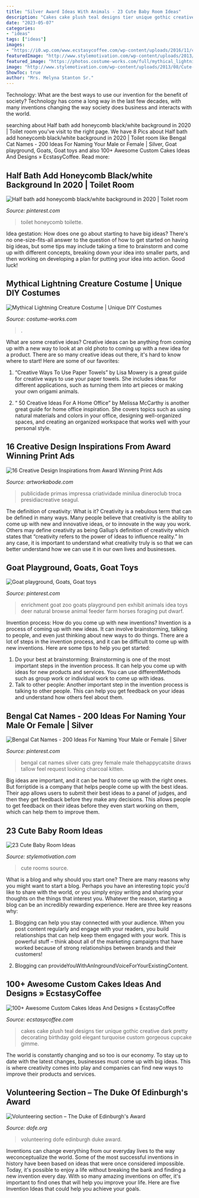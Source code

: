 ```yaml
---
title: "Silver Award Ideas With Animals - 23 Cute Baby Room Ideas"
description: "Cakes cake plush teal designs tier unique gothic creative dark pretty decorating birthday gold elegant turquoise custom gorgeous cupcake gimme"
date: "2023-05-07"
categories:
- "ideas"
tags: ["ideas"]
images:
- "https://i0.wp.com/www.ecstasycoffee.com/wp-content/uploads/2016/11/custome-caked-77.jpg?resize=424%2C640"
featuredImage: "http://www.stylemotivation.com/wp-content/uploads/2013/08/Cute-Baby-Rooms-Ideas-20.jpg"
featured_image: "https://photos.costume-works.com/full/mythical_lightning_creature.jpg"
image: "http://www.stylemotivation.com/wp-content/uploads/2013/08/Cute-Baby-Rooms-Ideas-20.jpg"
ShowToc: true
author: "Mrs. Melyna Stanton Sr."
---
```



Technology: What are the best ways to use our invention for the benefit of society?
Technology has come a long way in the last few decades, with many inventions changing the way society does business and interacts with the world.

	

		
searching about Half bath add honeycomb black/white background in 2020 | Toilet room you've visit to the right page. We have 8 Pics about Half bath add honeycomb black/white background in 2020 | Toilet room like Bengal Cat Names - 200 Ideas For Naming Your Male or Female | Silver, Goat playground, Goats, Goat toys and also 100+ Awesome Custom Cakes Ideas And Designs » EcstasyCoffee. Read more:
		
    
## Half Bath Add Honeycomb Black/white Background In 2020 | Toilet Room

<img loading=lazy src="https://i.pinimg.com/736x/85/a8/37/85a837b41c9fc85a1c46b87cbdeb9d7c.jpg" onerror="this.onerror=null;this.src='https://tse3.mm.bing.net/th?id=OIP.1Jh_KE9fh1AQSPrm47p93QHaJ3&amp;pid=15.1';" alt="Half bath add honeycomb black/white background in 2020 | Toilet room">

_Source: pinterest.com_

>toilet honeycomb toilette. 

	

Idea gestation: How does one go about starting to have big ideas?
There's no one-size-fits-all answer to the question of how to get started on having big ideas, but some tips may include taking a time to brainstorm and come up with different concepts, breaking down your idea into smaller parts, and then working on developing a plan for putting your idea into action. Good luck!

    
## Mythical Lightning Creature Costume | Unique DIY Costumes

<img loading=lazy src="https://photos.costume-works.com/full/mythical_lightning_creature.jpg" onerror="this.onerror=null;this.src='https://tse1.mm.bing.net/th?id=OIP.uavmVF6c3BXuInnyu-rTUQHaJ3&amp;pid=15.1';" alt="Mythical Lightning Creature Costume | Unique DIY Costumes">

_Source: costume-works.com_

>. 

	

What are some creative ideas?
Creative ideas can be anything from coming up with a new way to look at an old photo to coming up with a new idea for a product. There are so many creative ideas out there, it's hard to know where to start! Here are some of our favorites: 
1. “Creative Ways To Use Paper Towels” by Lisa Mowery is a great guide for creative ways to use your paper towels. She includes ideas for different applications, such as turning them into art pieces or making your own origami animals.

2. “ 50 Creative Ideas For A Home Office” by Melissa McCarthy is another great guide for home office inspiration. She covers topics such as using natural materials and colors in your office, designing well-organized spaces, and creating an organized workspace that works well with your personal style.


    
## 16 Creative Design Inspirations From Award Winning Print Ads

<img loading=lazy src="https://www.artworkabode.com/blog/wp-content/uploads/2015/03/You-Know-You-Love-It-3-o.jpg" onerror="this.onerror=null;this.src='https://tse3.mm.bing.net/th?id=OIP.FzDquh8n4ChW2YiKP---XQHaLH&amp;pid=15.1';" alt="16 Creative Design Inspirations from Award Winning Print Ads">

_Source: artworkabode.com_

>publicidade primas impressa criatividade minilua dineroclub troca presidiacreative seagul. 

	

The definition of creativity: What is it?
Creativity is a nebulous term that can be defined in many ways. Many people believe that creativity is the ability to come up with new and innovative ideas, or to innovate in the way you work. Others may define creativity as being Gallup’s definition of creativity which states that “creativity refers to the power of ideas to influence reality.” In any case, it is important to understand what creativity truly is so that we can better understand how we can use it in our own lives and businesses.

    
## Goat Playground, Goats, Goat Toys

<img loading=lazy src="https://i.pinimg.com/736x/6d/ca/b6/6dcab606412a9d5c6398713b0e92ab7a--goat-enrichment-ideas-chicken-enrichment.jpg" onerror="this.onerror=null;this.src='https://tse1.mm.bing.net/th?id=OIP.6ny7K4YQTQUsvLGsq6v4OQHaJ3&amp;pid=15.1';" alt="Goat playground, Goats, Goat toys">

_Source: pinterest.com_

>enrichment goat zoo goats playground pen exhibit animals idea toys deer natural browse animal feeder farm horses foraging put dwarf. 

	

Invention process: How do you come up with new inventions?
Invention is a process of coming up with new ideas. It can involve brainstorming, talking to people, and even just thinking about new ways to do things. There are a lot of steps in the invention process, and it can be difficult to come up with new inventions. Here are some tips to help you get started: 
1. Do your best at brainstorming: Brainstorming is one of the most important steps in the invention process. It can help you come up with ideas for new products and services. You can use differentMethods such as group work or individual work to come up with ideas. 
2. Talk to other people: Another important step in the invention process is talking to other people. This can help you get feedback on your ideas and understand how others feel about them. 

    
## Bengal Cat Names - 200 Ideas For Naming Your Male Or Female | Silver

<img loading=lazy src="https://i.pinimg.com/736x/7d/79/8e/7d798e23b3bc1a08b112fc87f9e86729.jpg" onerror="this.onerror=null;this.src='https://tse2.mm.bing.net/th?id=OIP.rP2BtW2re8nR6NalAgmkYwHaIJ&amp;pid=15.1';" alt="Bengal Cat Names - 200 Ideas For Naming Your Male or Female | Silver">

_Source: pinterest.com_

>bengal cat names silver cats grey female male thehappycatsite draws tallow feel request looking charcoal kitten. 

	

Big ideas are important, and it can be hard to come up with the right ones. But forriptide is a company that helps people come up with the best ideas. Their app allows users to submit their best ideas to a panel of judges, and then they get feedback before they make any decisions. This allows people to get feedback on their ideas before they even start working on them, which can help them to improve them.

    
## 23 Cute Baby Room Ideas

<img loading=lazy src="http://www.stylemotivation.com/wp-content/uploads/2013/08/Cute-Baby-Rooms-Ideas-20.jpg" onerror="this.onerror=null;this.src='https://tse3.mm.bing.net/th?id=OIP.okG1907MxUr-XKt0CYOgdAHaLI&amp;pid=15.1';" alt="23 Cute Baby Room Ideas">

_Source: stylemotivation.com_

>cute rooms source. 

	

What is a blog and why should you start one?
There are many reasons why you might want to start a blog. Perhaps you have an interesting topic you’d like to share with the world, or you simply enjoy writing and sharing your thoughts on the things that interest you. Whatever the reason, starting a blog can be an incredibly rewarding experience. Here are three key reasons why: 
1) Blogging can help you stay connected with your audience. When you post content regularly and engage with your readers, you build relationships that can help keep them engaged with your work. This is powerful stuff – think about all of the marketing campaigns that have worked because of strong relationships between brands and their customers! 

2) Blogging can provideYouWithAnIngroundVoiceForYourExistingContent.

    
## 100+ Awesome Custom Cakes Ideas And Designs » EcstasyCoffee

<img loading=lazy src="https://i0.wp.com/www.ecstasycoffee.com/wp-content/uploads/2016/11/custome-caked-77.jpg?resize=424%2C640" onerror="this.onerror=null;this.src='https://tse2.mm.bing.net/th?id=OIP.z2L5bcUCButr9kDjPyceEAAAAA&amp;pid=15.1';" alt="100+ Awesome Custom Cakes Ideas And Designs » EcstasyCoffee">

_Source: ecstasycoffee.com_

>cakes cake plush teal designs tier unique gothic creative dark pretty decorating birthday gold elegant turquoise custom gorgeous cupcake gimme. 

	

The world is constantly changing and so too is our economy. To stay up to date with the latest changes, businesses must come up with big ideas. This is where creativity comes into play and companies can find new ways to improve their products and services.

    
## Volunteering Section – The Duke Of Edinburgh&#039;s Award

<img loading=lazy src="https://www.dofe.org/wp-content/uploads/2015/04/Volunteering-page_DofE-Use-only.jpg" onerror="this.onerror=null;this.src='https://tse2.mm.bing.net/th?id=OIP.lVxAgCSBNls1h1O4WVwtawHaDf&amp;pid=15.1';" alt="Volunteering section – The Duke of Edinburgh&#039;s Award">

_Source: dofe.org_

>volunteering dofe edinburgh duke award. 

	

Inventions can change everything from our everyday lives to the way weconceptualize the world. Some of the most successful inventions in history have been based on ideas that were once considered impossible. Today, it's possible to enjoy a life without breaking the bank and finding a new invention every day. With so many amazing inventions on offer, it's important to find ones that will help you improve your life. Here are five Invention Ideas that could help you achieve your goals.

